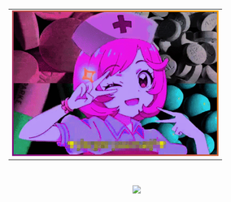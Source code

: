<div align="center">
  <table>
    <tr>
      <td>
        <img src="baby.gif" width="400" autoplay style="border: 3px solid; border-image: linear-gradient(45deg, purple, orange) 1;">
      </td>
    </tr>
  </table>
</div>
<h1 align="center">
  <img src="https://readme-typing-svg.herokuapp.com/?lines=ℕ𝕆𝕄𝔼ℝ+𝕆𝔻𝕀ℕ&center=true&size=30">
</h1>
